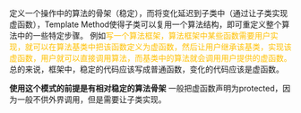 定义一个操作中的算法的骨架（稳定），而将变化延迟到子类中（通过让子类实现虚函数），Template Method使得子类可以复用一个算法结构，即可重定义整个算法中的一些特定步骤。
例如<span style="color:#ffc000">写一个算法框架，算法框架中某些函数需要用户实现，就可以在算法基类中把该函数定义为虚函数，然后让用户继承该基类，实现该虚函数，用户就可以直接调用算法，而基类中的算法就会调用用户提供的虚函数。</span>
总的来说，框架中，稳定的代码应该写成普通函数，变化的代码应该是虚函数。

**使用这个模式的前提是有相对稳定的算法骨架**
一般把虚函数声明为protected，因为一般不供外界调用，但是需要让子类实现。
